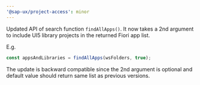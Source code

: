 ```yaml
---
'@sap-ux/project-access': minor
---
```


Updated API of search function `findAllApps()`. It now takes a 2nd argument to
include UI5 library projects in the returned Fiori app list.

E.g.
```typescript
const appsAndLibraries = findAllApps(wsFolders, true);
```

The update is backward compatible since the 2nd argument is optional and default value should return same list as previous versions.
